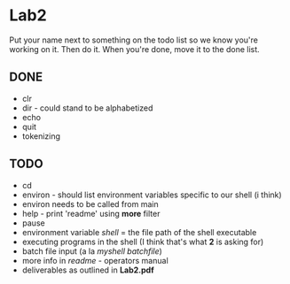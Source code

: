 # Lab2
Put your name next to something on the todo list so we know you're working on it. Then do it. When you're done, move it to the done list.

## DONE
- clr
- dir - could stand to be alphabetized
- echo
- quit
- tokenizing

## TODO
- cd
- environ - should list environment variables specific to our shell (i think)
- environ needs to be called from main
- help - print 'readme' using **more** filter
- pause
- environment variable *shell* = the file path of the shell executable
- executing programs in the shell (I think that's what **2** is asking for)
- batch file input (a la *myshell batchfile*)
- more info in *readme* - operators manual
- deliverables as outlined in **Lab2.pdf**
